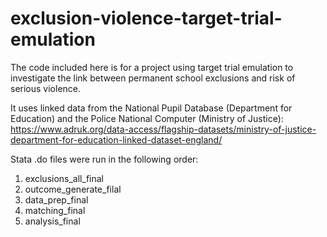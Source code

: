 # exclusion-violence-target-trial-emulation

The code included here is for a project using target trial emulation to investigate the link between permanent school exclusions and risk of serious violence.

It uses linked data from the National Pupil Database (Department for Education) and the Police National Computer (Ministry of Justice): https://www.adruk.org/data-access/flagship-datasets/ministry-of-justice-department-for-education-linked-dataset-england/

Stata .do files were run in the following order:
1. exclusions_all_final
2. outcome_generate_filal
3. data_prep_final
4. matching_final
5. analysis_final
